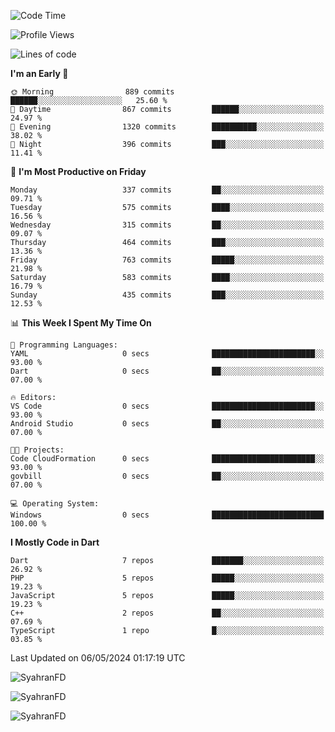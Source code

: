 <!--START_SECTION:waka-->
![Code Time](http://img.shields.io/badge/Code%20Time-271%20hrs%2027%20mins-blue)

![Profile Views](http://img.shields.io/badge/Profile%20Views-26-blue)

![Lines of code](https://img.shields.io/badge/From%20Hello%20World%20I%27ve%20Written-1.1%20million%20lines%20of%20code-blue)

**I'm an Early 🐤** 

```text
🌞 Morning                889 commits         ██████░░░░░░░░░░░░░░░░░░░   25.60 % 
🌆 Daytime                867 commits         ██████░░░░░░░░░░░░░░░░░░░   24.97 % 
🌃 Evening                1320 commits        ██████████░░░░░░░░░░░░░░░   38.02 % 
🌙 Night                  396 commits         ███░░░░░░░░░░░░░░░░░░░░░░   11.41 % 
```
📅 **I'm Most Productive on Friday** 

```text
Monday                   337 commits         ██░░░░░░░░░░░░░░░░░░░░░░░   09.71 % 
Tuesday                  575 commits         ████░░░░░░░░░░░░░░░░░░░░░   16.56 % 
Wednesday                315 commits         ██░░░░░░░░░░░░░░░░░░░░░░░   09.07 % 
Thursday                 464 commits         ███░░░░░░░░░░░░░░░░░░░░░░   13.36 % 
Friday                   763 commits         █████░░░░░░░░░░░░░░░░░░░░   21.98 % 
Saturday                 583 commits         ████░░░░░░░░░░░░░░░░░░░░░   16.79 % 
Sunday                   435 commits         ███░░░░░░░░░░░░░░░░░░░░░░   12.53 % 
```


📊 **This Week I Spent My Time On** 

```text
💬 Programming Languages: 
YAML                     0 secs              ███████████████████████░░   93.00 % 
Dart                     0 secs              ██░░░░░░░░░░░░░░░░░░░░░░░   07.00 % 

🔥 Editors: 
VS Code                  0 secs              ███████████████████████░░   93.00 % 
Android Studio           0 secs              ██░░░░░░░░░░░░░░░░░░░░░░░   07.00 % 

🐱‍💻 Projects: 
Code CloudFormation      0 secs              ███████████████████████░░   93.00 % 
govbill                  0 secs              ██░░░░░░░░░░░░░░░░░░░░░░░   07.00 % 

💻 Operating System: 
Windows                  0 secs              █████████████████████████   100.00 % 
```

**I Mostly Code in Dart** 

```text
Dart                     7 repos             ███████░░░░░░░░░░░░░░░░░░   26.92 % 
PHP                      5 repos             █████░░░░░░░░░░░░░░░░░░░░   19.23 % 
JavaScript               5 repos             █████░░░░░░░░░░░░░░░░░░░░   19.23 % 
C++                      2 repos             ██░░░░░░░░░░░░░░░░░░░░░░░   07.69 % 
TypeScript               1 repo              █░░░░░░░░░░░░░░░░░░░░░░░░   03.85 % 
```




 Last Updated on 06/05/2024 01:17:19 UTC
<!--END_SECTION:waka-->

<p align="left">
  <img src="https://github-readme-stats.vercel.app/api/top-langs?username=SyahranFD&layout=donut&hide=C%2B%2B,CMake,css&show_icons=true&locale=en&&theme=blueberry" alt="SyahranFD" />
</p>

<p align="left">
  <img src="https://github-readme-stats.vercel.app/api?username=SyahranFD&show_icons=true&locale=en&theme=blueberry" alt="SyahranFD" />
</p>

<p align="left">
  <img src="https://streak-stats.demolab.com/?user=SyahranFD&theme=blueberry" alt="SyahranFD"/>
</p>
